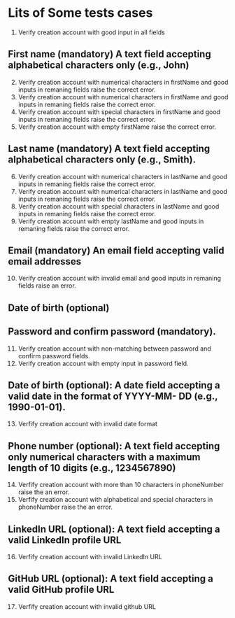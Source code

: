 # Lits of Some tests cases

1. Verify creation account with good input in all fields

## First name (mandatory) A text field accepting alphabetical characters only (e.g., John)
2. Verify creation account with numerical characters in firstName and good inputs in remaning fields raise the correct error.
3. Verify creation account with numerical characters in firstName and good inputs in remaning fields  raise the correct error.
4. Verify creation account with special characters in firstName and good inputs in remaning fields raise the correct error.
5. Verify creation account with empty firstName raise the correct error.

## Last name (mandatory) A text field accepting alphabetical characters only (e.g., Smith).
6. Verify creation account with numerical characters in lastName and good inputs in remaning fields raise the correct error.
7. Verify creation account with numerical characters in lastName and good inputs in remaning fields raise the correct error.
8. Verify creation account with special characters in lastName and good inputs in remaning fields raise the correct error.
9. Verify creation account with empty lastName and good inputs in remaning fields raise the correct error.


## Email (mandatory) An email field accepting valid email addresses
10. Verify creation account with invalid email and good inputs in remaning fields raise an error.

## Date of birth (optional)


## Password and confirm password (mandatory). 
11. Verify creation account with non-matching between password and confirm password fields. 
12. Verify creation account with empty input in password field. 

## Date of birth (optional): A date field accepting a valid date in the format of YYYY-MM- DD (e.g., 1990-01-01).
13. Verfify creation account with invalid date format 

## Phone number (optional): A text field accepting only numerical characters with a maximum length of 10 digits (e.g., 1234567890)
14. Verfify creation account with more than 10 characters in phoneNumber raise the an error.
15. Verfify creation account with alphabetical and special characters in phoneNumber raise the an error.

## LinkedIn URL (optional): A text field accepting a valid LinkedIn profile URL
16. Verfify creation account with invalid LinkedIn URL

## GitHub URL (optional): A text field accepting a valid GitHub profile URL
17. Verfify creation account with invalid github URL